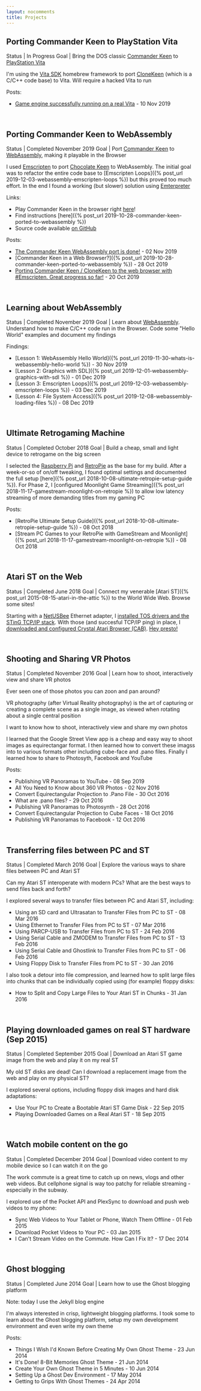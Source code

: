 ```yaml
---
layout: nocomments
title: Projects
---
```


## Porting Commander Keen to PlayStation Vita 

Status | In Progress
Goal | Bring the DOS classic <a href="https://en.wikipedia.org/wiki/Commander_Keen" target="_blank">Commander Keen</a> to <a href="https://en.wikipedia.org/wiki/PlayStation_Vita" target="_blank">PlayStation Vita</a>

I'm using the <a href="https://vitasdk.org/" target="_blank">Vita SDK</a> homebrew framework to port <a href="https://github.com/jamesfmackenzie/clonekeen" target="_blank">CloneKeen</a> (which is a C/C++ code base) to Vita. Will require a hacked Vita to run

Posts:
- <a href="https://twitter.com/jamesfmackenzie/status/1193643306850369536">Game engine successfully running on a real Vita</a> - 10 Nov 2019

<br />

## Porting Commander Keen to WebAssembly 

Status | Completed November 2019
Goal | Port <a href="https://en.wikipedia.org/wiki/Commander_Keen" target="_blank">Commander Keen</a> to <a href="https://en.wikipedia.org/wiki/WebAssembly" target="_blank">WebAssembly</a>, making it playable in the Browser

I used <a href="https://emscripten.org/" target="_blank">Emscripten</a> to port <a href="https://github.com/jamesfmackenzie/chocolatekeen" target="_blank">Chocolate Keen</a> to WebAssembly. The initial goal was to refactor the entire code base to [Emscripten Loops]({% post_url 2019-12-03-webassembly-emscripten-loops %}) but this proved too much effort. In the end I found a working (but slower) solution using <a href="https://github.com/emscripten-core/emscripten/wiki/Emterpreter" target="_blank">Emterpreter</a>

Links:
- Play Commander Keen in the browser right <a href="http://jamesfmackenzie.com/chocolatekeen">here</a>!
- Find instructions [here]({% post_url 2019-10-28-commander-keen-ported-to-webassembly %})
- Source code available <a href="https://github.com/jamesfmackenzie/chocolatekeen">on GitHub</a>

Posts:
- <a href="https://twitter.com/jamesfmackenzie/status/1190604121717592064?s=21" target="_blank">The Commander Keen WebAssembly port is done!</a> - 02 Nov 2019
- [Commander Keen in a Web Browser?]({% post_url 2019-10-28-commander-keen-ported-to-webassembly %}) - 28 Oct 2019
- <a href="https://twitter.com/jamesfmackenzie/status/1186034903294644224?s=21" target="_blank">Porting Commander Keen / CloneKeen to the web browser with #Emscripten. Great progress so far!</a> - 20 Oct 2019

<br />

## Learning about WebAssembly

Status | Completed November 2019
Goal | Learn about <a href="https://en.wikipedia.org/wiki/WebAssembly">WebAssembly</a>. Understand how to make C/C++ code run in the Browser. Code some "Hello World" examples and document my findings

Findings:
- [Lesson 1: WebAssembly Hello World]({% post_url 2019-11-30-whats-is-webassembly-hello-world %}) - 30 Nov 2019
- [Lesson 2: Graphics with SDL]({% post_url 2019-12-01-webassembly-graphics-with-sdl %}) - 01 Dec 2019
- [Lesson 3: Emscripten Loops]({% post_url 2019-12-03-webassembly-emscripten-loops %}) - 03 Dec 2019
- [Lesson 4: File System Access]({% post_url 2019-12-08-webassembly-loading-files %}) - 08 Dec 2019

<br />

## Ultimate Retrogaming Machine

Status | Completed October 2018
Goal | Build a cheap, small and light device to retrogame on the big screen

I selected the <a href="https://www.raspberrypi.org/" target="_blank">Raspberry Pi</a> and <a href="https://retropie.org.uk/" target="_blank">RetroPie</a> as the base for my build. After a week-or-so of on/off tweaking, I found optimal settings and documented the full setup [here]({% post_url 2018-10-08-ultimate-retropie-setup-guide %}). For Phase 2, I [configured Moonlight Game Streaming]({% post_url 2018-11-17-gamestream-moonlight-on-retropie %}) to allow low latency streaming of more demanding titles from my gaming PC

Posts:
- [RetroPie Ultimate Setup Guide]({% post_url 2018-10-08-ultimate-retropie-setup-guide %}) - 08 Oct 2018
- [Stream PC Games to your RetroPie with GameStream and Moonlight]({% post_url 2018-11-17-gamestream-moonlight-on-retropie %}) - 08 Oct 2018

<br />

## Atari ST on the Web

Status | Completed June 2018
Goal | Connect my venerable [Atari ST]({% post_url 2015-08-15-atari-in-the-attic %}) to the World Wide Web. Browse some sites!

Starting with a <a href="https://lotharek.pl/productdetail.php?id=46" target="_blank">NetUSBee</a> Ethernet adapter, I <a href="http://hardware.atari.org/manuals/netsting.htm" target="_blank">installed TOS drivers and the STinG TCP/IP stack</a>. With those (and succesful TCP/IP ping) in place, I <a href="https://breakintochat.com/blog/2017/09/05/web-browsing-on-the-atari-st-with-a-cosmosex/" target="_blank">downloaded and configured Crystal Atari Browser (CAB)</a>. <a href="https://twitter.com/jamesfmackenzie/status/1004495104885886978" target="_blank">Hey presto!</a>

<br />

## Shooting and Sharing VR Photos

Status | Completed November 2016
Goal | Learn how to shoot, interactively view and share VR photos

Ever seen one of those photos you can zoon and pan around?

VR photography (after Virtual Reality photography) is the art of capturing or creating a complete scene as a single image, as viewed when rotating about a single central position

I want to know how to shoot, interactively view and share my own photos

I learned that the Google Street View app is a cheap and easy way to shoot images as equirectangar format. I then learned how to convert these imagss into to various formats other including cube-face and .pano files. Finally I learned how to share to Photosyth, Facebook and YouTube

Posts:
- Publishing VR Panoramas to YouTube - 08 Sep 2019
- All You Need to Know about 360 VR Photos - 02 Nov 2016
- Convert Equirectangular Projection to .Pano File - 30 Oct 2016
- What are .pano files? - 29 Oct 2016
- Publishing VR Panoramas to Photosynth - 28 Oct 2016
- Convert Equirectangular Projection to Cube Faces - 18 Oct 2016
- Publishing VR Panoramas to Facebook - 12 Oct 2016

<br />

## Transferring files between PC and ST

Status | Completed March 2016
Goal | Explore the various ways to share files between PC and Atari ST

Can my Atari ST interoperate with modern PCs? What are the best ways to send files back and forth?

I explored several ways to transfer files between PC and Atari ST, including:

- Using an SD card and Ultrasatan to Transfer Files from PC to ST - 08 Mar 2016
- Using Ethernet to Transfer Files from PC to ST - 07 Mar 2016
- Using PARCP-USB to Transfer Files from PC to ST - 24 Feb 2016
- Using Serial Cable and ZMODEM to Transfer Files from PC to ST - 13 Feb 2016
- Using Serial Cable and Ghostlink to Transfer Files from PC to ST - 06 Feb 2016
- Using Floppy Disk to Transfer Files from PC to ST - 30 Jan 2016

I also took a detour into file compression, and learned how to split large files into chunks that can be individually copied using (for example) floppy disks:

- How to Split and Copy Large Files to Your Atari ST in Chunks - 31 Jan 2016

<br />

## Playing downloaded games on real ST hardware (Sep 2015)

Status | Completed September 2015
Goal | Download an Atari ST game image from the web and play it on my real ST

My old ST disks are dead! Can I download a replacement image from the web and play on my physical ST?

I explored several options, including floppy disk images and hard disk adaptations:

- Use Your PC to Create a Bootable Atari ST Game Disk - 22 Sep 2015
- Playing Downloaded Games on a Real Atari ST - 18 Sep 2015

<br />

## Watch mobile content on the go

Status | Completed December 2014
Goal | Download video content to my mobile device so I can watch it on the go

The work commute is a great time to catch up on news, vlogs and other web videos. But cellphone signal is way too patchy for reliable streaming - especially in the subway.

I explored use of the Pocket API and PlexSync to download and push web videos to my phone:

- Sync Web Videos to Your Tablet or Phone, Watch Them Offline - 01 Feb 2015
- Download Pocket Videos to Your PC - 03 Jan 2015
- I Can't Stream Video on the Commute. How Can I Fix It? - 17 Dec 2014

<br />

## Ghost blogging

Status | Completed June 2014
Goal | Learn how to use the Ghost blogging platform

Note: today I use the Jekyll blog engine

I'm always interested in crisp, lightweight blogging platforms. I took some to learn about the Ghost blogging platform, setup my own developmemt environment and even write my own theme

Posts:
- Things I Wish I'd Known Before Creating My Own Ghost Theme - 23 Jun 2014
- It's Done! 8-Bit Memories Ghost Theme - 21 Jun 2014
- Create Your Own Ghost Theme in 5 Minutes - 10 Jun 2014
- Setting Up a Ghost Dev Environment - 17 May 2014
- Getting to Grips With Ghost Themes - 24 Apr 2014
